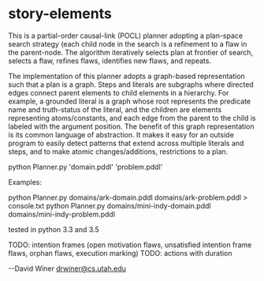 # story-elements

This is a partial-order causal-link (POCL) planner adopting a plan-space search strategy (each child
node in the search is a refinement to a flaw in the parent-node. The algorithm iteratively selects plan at frontier of
search, selects a flaw, refines flaws, identifies new flaws, and repeats.

The implementation of this planner adopts a graph-based representation such that a plan is a graph. Steps and
literals are subgraphs where directed edges connect parent elements to child elements in a hierarchy. For example, a grounded literal is a graph
whose root represents the predicate name and truth-status of the literal, and the children are elements representing
atoms/constants, and each edge from the parent to the child is labeled with the argument position. The benefit of
this graph representation is its common language of abstraction. It makes it easy for an outside program to easily
detect patterns that extend across multiple literals and steps, and to make atomic changes/additions, restrictions to
 a plan.

python Planner.py 'domain.pddl' 'problem.pddl'

Examples:

python Planner.py domains/ark-domain.pddl domains/ark-problem.pddl > console.txt
python Planner.py domains/mini-indy-domain.pddl domains/mini-indy-problem.pddl

tested in python 3.3 and 3.5

TODO: intention frames (open motivation flaws, unsatisfied intention frame flaws, orphan flaws, execution marking)
TODO: actions with duration



--David Winer drwiner@cs.utah.edu